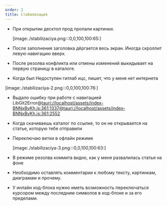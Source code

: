 ```yaml
---
order: 2
title: Стабилизация
---
```


-  При открытии десктоп прод пропали картинки.

   [image:./stabilizaciya.png:::0,0,100,100:65:]

-  После заполнения заголовка дёргается весь экран. Иногда скроллит левую навигацию вверх.

-  После резолва конфликта или отмены изменений выкидывает на первую страницу в каталоге.

-  Когда был Недоступен гитлаб ицс, пишет, что у меня нет интернета

[image:./stabilizaciya-2.png:::0,0,100,100:76:]

-  Выдало ошибку при работе с навигацией LibGit2Error@[tauri://](tauri://localhost/assets/index-BNNxByKh.js:361:1337@tauri://localhost/assets/index-BNNxByKh.js:361:2552)[localhost/assets/index-BNNxByKh.js:361:1337@tauri://localhost/assets/index-BNNxByKh.js:361:2552](http://localhost/assets/index-BNNxByKh.js:361:1337@tauri://localhost/assets/index-BNNxByKh.js:361:2552)

-  Когда скачиваешь каталог по ссылке, то он не открывается на статье, которую тебе отправили

-  Переключаю ветки в офлайн режиме

   [image:./stabilizaciya-3.png:::0,0,100,100:63:]

-  В режиме резолва коммита видно, как у меня развалилась статья на фоне

-  Необходимо оставлять комментарии к любому тексту, картинкам, диаграмам и прочему.

-  У инлайн код-блока нужно иметь возможность переключаться курсором между последним символов в код-блоке и за его пределами.